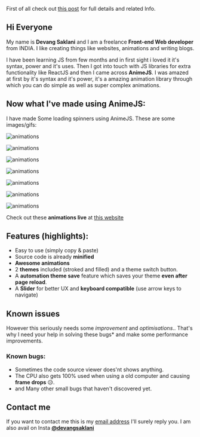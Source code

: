 First of all check out [this post](https://dev.to/devang/new-javascript-animejs-spinners-for-website-examples-source-code-4j8e) for full details and related Info.

## Hi Everyone 
My name is **Devang Saklani** and I am a freelance **Front-end Web developer** from INDIA. I like creating things like websites, animations and writing blogs.

I have been learning JS from few months and in first sight i loved it it's syntax, power and it's  uses. Then I got into touch with JS libraries for extra functionality like ReactJS and then I came across **AnimeJS**. I was amazed at first by it's syntax and it's power, it's a amazing animation library through which you can do simple as well as super complex animations.


## Now what I've made using AnimeJS:

I have made Some loading spinners using AnimeJS. These are some images/gifs:

![animations](https://dev-to-uploads.s3.amazonaws.com/uploads/articles/5wsouijbxufa8cdad7kp.gif)

![animations](https://dev-to-uploads.s3.amazonaws.com/uploads/articles/de87afx0qy4gddl3gzcc.gif)

![animations](https://dev-to-uploads.s3.amazonaws.com/uploads/articles/w1a04f1tqdjfrgrflsxf.gif)

![animations](https://dev-to-uploads.s3.amazonaws.com/uploads/articles/084hcoojnj0xknedabql.gif)

![animations](https://dev-to-uploads.s3.amazonaws.com/uploads/articles/paop6iy9h90ld394dw86.gif)

![animations](https://dev-to-uploads.s3.amazonaws.com/uploads/articles/j5fk1ah0x99doff3cfh6.gif)

![animations](https://dev-to-uploads.s3.amazonaws.com/uploads/articles/kbgtlu3zbig8iddec70u.gif)

Check out these **animations live** at [this website](https://devang47.github.io/Javascript-animated-Spinners-with-AnimeJS/)

## Features (highlights):

 - Easy to use (simply copy & paste)
 - Source code is already **minified**
 - **Awesome animations**
 - 2 **themes** included (stroked and filled) and a theme switch button.
 - A **automation theme save** feature which saves your theme **even after page reload**.
 - A **Slider** for better UX and **keyboard compatible** (use arrow keys to navigate)

## Known issues

However this seriously needs some *improvement* and *optimisations*.. That's why I need your help in solving these bugs* and make some performance improvements.




### Known bugs:
 - Sometimes the code source viewer does'nt shows anything.
 - The CPU also gets 100% used when using a old computer and causing **frame drops** 😥.
 - and Many other small bugs that haven't discovered yet.

## Contact me

If you want to contact me this is my [email address](mailto:devangsaklani@gmail.com) I'll surely reply you. 
I am also avail on Insta **[@devangsaklani](https://www.instagram.com/devangsaklani/)**

